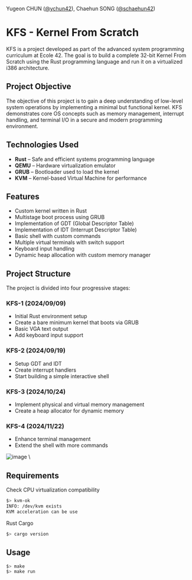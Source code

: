 Yugeon CHUN ([@ychun42](https://profile.intra.42.fr/users/ychun)), Chaehun SONG ([@schaehun42](https://profile.intra.42.fr/users/schaehun))

# KFS - Kernel From Scratch

KFS is a project developed as part of the advanced system programming curriculum at Ecole 42. The goal is to build a complete 32-bit Kernel From Scratch using the Rust programming language and run it on a virtualized i386 architecture.

## Project Objective

The objective of this project is to gain a deep understanding of low-level system operations by implementing a minimal but functional kernel. KFS demonstrates core OS concepts such as memory management, interrupt handling, and terminal I/O in a secure and modern programming environment.

## Technologies Used

- **Rust** – Safe and efficient systems programming language
- **QEMU** – Hardware virtualization emulator
- **GRUB** – Bootloader used to load the kernel
- **KVM** – Kernel-based Virtual Machine for performance

## Features

- Custom kernel written in Rust
- Multistage boot process using GRUB
- Implementation of GDT (Global Descriptor Table)
- Implementation of IDT (Interrupt Descriptor Table)
- Basic shell with custom commands
- Multiple virtual terminals with switch support
- Keyboard input handling
- Dynamic heap allocation with custom memory manager

## Project Structure

The project is divided into four progressive stages:

### KFS-1 (2024/09/09)
- Initial Rust environment setup
- Create a bare minimum kernel that boots via GRUB
- Basic VGA text output
- Add keyboard input support

### KFS-2 (2024/09/19)
- Setup GDT and IDT
- Create interrupt handlers
- Start building a simple interactive shell

### KFS-3 (2024/10/24)
- Implement physical and virtual memory management
- Create a heap allocator for dynamic memory

### KFS-4 (2024/11/22)
- Enhance terminal management
- Extend the shell with more commands

![image](https://github.com/user-attachments/assets/d9edcfb1-6da7-4991-8ebe-c9ca34bc3602) \

## Requirements
Check CPU virtualization compatibility
```sh
$> kvm-ok
INFO: /dev/kvm exists
KVM acceleration can be use
```
Rust Cargo
```sh
$> cargo version
```
## Usage
```sh
$> make
$> make run
```
